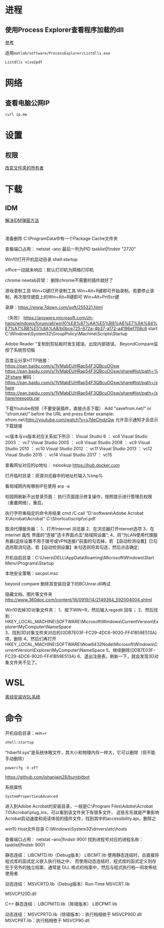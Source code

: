 

# 进程
## 使用Process Explorer查看程序加载的dll
[参考](https://blog.csdn.net/qq_45237725/article/details/116358241)

适用`matlab/software/ProcessExplorer/Listdlls.exe`
```commandline
Listdlls viso2pdf
```


# 网络
## 查看电脑公网IP
```commandline
curl ip.me
```


# 设置
## 权限
[改变文件夹的所有者](https://www.win10com.com/win10jiaocheng/29497.html) 



# 下载
## IDM
[解决IDM弹窗方法](https://blog.csdn.net/double_sweet1/article/details/113761085) 


# 
准备删除
C:\ProgramData中有一个Package Cache文件夹


查看端口占用：
netstat -ano
最后一列为PID
tasklist|findstr "2720"

Win10打开开机启动目录
shell:startup

office一动就未响应：默认打印机为网络打印机

chrome newtab异常：
删除chrome不需要的插件就好了

游戏录制工具
Win+G键打开录制工具
Win+Alt+R键即可开始录制。若要停止录制，再次按住键盘上的Win+Alt+R键即可
Win+Alt+PrtScr键

录屏：https://www.7down.com/soft/255321.html

（失败）
https://answers.microsoft.com/zh-hans/windows/forum/all/win10%E8%87%AA%E5%B8%A6%E7%9A%84%E7%A7%BB%E5%8A%A8/b0bce725-672a-4b37-a172-a4196ef708c6
start C:\Windows\System32\GroupPolicy\Machine\Scripts\Startup

Adobe Reader "复制到剪贴板时发生错误。出现内部错误。
BeyondCompare监控了系统剪切板

百度云分享HTTP链接：
https://pan.baidu.com/s/1VMabEUHRap54F3QBcuOOsw
https://pan.baidu.com/s/1VMabEUHRap54F3QBcuOOsw/share#list/path=%2Fshare
解码：
https://pan.baidu.com/s/1VMabEUHRap54F3QBcuOOsw/share#list/path=/share
https://pan.baidu.com/s/1VMabEUHRap54F3QBcuOOsw/share#list/path=/share/mexopts.rar

下载Youtube视频（不要安装插件，直接点击下载）
Add "savefrom.net/" or "sfrom.net/" before the URL and press Enter
example: sfrom.net/http://youtube.com/watch?v=u7deClndzQw
允许显示通知才会显示下载链接

vc版本与vs版本对应关系如下所示：
Visual Studio 6 ： vc6 
Visual Studio 2003 ： vc7 
Visual Studio 2005 ： vc8 
Visual Studio 2008 ： vc9 
Visual Studio 2010 ： vc10 
Visual Studio 2012 ： vc11 
Visual Studio 2013 ： vc12 
Visual Studio 2015 ： vc14 
Visual Studio 2017 ： vc15

查看网址对应的ip地址：
nslookup https://hub.docker.com

打开临时目录：资源浏览器中的地址栏输入%tmp%

看局域网内有哪些IP在使用
arp -a

校园网刷新不出登录页面：
执行页面提示修复操作，按照提示进行管理员权限（重置网络），重启。

执行字符串指定的命令并结束
cmd /C call "D:\software\Adobe Acrobat X\Acrobat\Acrobat" C:\Shortcut\script\xl.pdf

取消代理服务器：
1、打开Internet 浏览器
2、在浏览器打开nternet选项
3、在internet 属性 界面的“连接”选卡界面点击“局域网设置”;
4、将“为LAN使用代理服务器(这些设置不用于拨号或VPN连接)”前面的勾去掉，若 【自动检测设置】已勾选则取消勾选，若【自动检测设置】未勾选则将其勾选，然后点击确定;

开机自启目录：C:\Users\DELL\AppData\Roaming\Microsoft\Windows\Start Menu\Programs\Startup

本地安全策略：secpol.msc

beyond compare
删除其安装目录下的BCUnrar.dll再试

隐藏文档、图片等文件夹
http://www.360doc.com/content/16/0919/14/2149364_592004004.shtml

Win10去掉3D对象文件夹：
1、按下WIN+R，然后输入regedit 回车；
2、然后找到：
HKEY_LOCAL_MACHINE\SOFTWARE\Microsoft\Windows\CurrentVersion\Explorer\MyComputer\NameSpace\
3、找到3D对象文件夹对应的{0DB7E03F-FC29-4DC6-9020-FF41B59E513A} 项，删除
4、然后们再打开
HKEY_LOCAL_MACHINE\SOFTWARE\Wow6432Node\Microsoft\Windows\CurrentVersion\Explorer\MyComputer\NameSpace
5、继续删除{0DB7E03F-FC29-4DC6-9020-FF41B59E513A}
6、退出注册表，刷新一下，就会发现3D对象文件夹不见了。


# WSL
[离线安装WSL系统](https://blog.csdn.net/qq_34548424/article/details/127421370) 


# 命令
开机自启目录：win+r
```bat
shell:startup
```

“hiberfil.sys”是系统休眠文件，其大小和物理内存一样大，它可以删除（但不能手动删除）
```
powercfg -h off
```


https://github.com/ishanjain28/burnbitbot

系统属性
```commandline
SystemPropertiesAdvanced
```

进入到Adobe Acrobat的安装目录，一般是C:\Program Files\Adobe\Acrobat 7.0\Acrobat\plug_ins，可以看到该文件夹下有很多文件，
这些东东就是严重影响Acrobat启动速度和阅读体验的插件文件，找到其中的accessibility.api，删除之

win10 Host文件目录
C:\Windows\System32\drivers\etc\hosts

查看端口占用： netstat –ano|findstr 9001
找到进程号对应的进程名称： tasklist|findstr 9001



静态连结：
LIBCMTD.lib（Debug版本）
LIBCMT.lib
使用静态连结时，会直接将程式库的函式定义嵌入执行档之中，
而使用动态连结时，程式库的函式定义则存在于另外的独立档案，通常是 DLL 格式的档案中，然后与程式执行档一同发佈给使用者

动态连结：
MSVCRTD.lib（Debug版本）Run-Time
MSVCRT.lib

MSVCP120D.dll



C++
静态连结：
LIBCPMTD.lib（除错版本）
LIBCPMT.lib

动态连结：
MSVCPRTD.lib（除错版本）：执行档相依于 MSVCP90D.dll
MSVCPRT.lib：执行档相依于 MSVCP90.dll

































